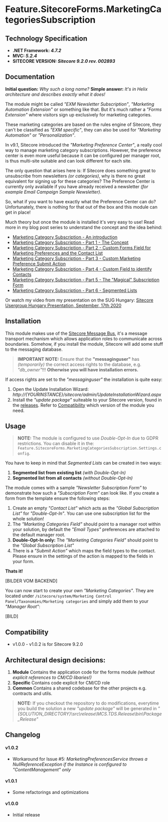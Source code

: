 # Feature.SitecoreForms.MarketingCategoriesSubscription

## Technology Specification

* **.NET Framework: *4.7.2***
* **MVC: *5.2.4***
* **SITECORE VERSION: *Sitecore 9.2.0 rev. 002893***

## Documentation

**Initial question:** *Why such a long name?*
**Simple answer:** *It's in Helix architecture and describes exactly what it does!*

The module might be called *"EXM Newsletter Subscription"*, *"Marketing Automation Extension"* or something like that. But it's much rather a *"Forms Extension"* where visitors sign up exclusively for marketing categories.

These marketing categories are based on the rules engine of Sitecore, they can't be classified as *"EXM specific"*, they can also be used for *"Marketing Automation"* or *"Personalization"*.

In v9.1, Sitecore introduced the *"Marketing Preference Center"*, a really cool way to manage marketing category subscriptions. However, the preference center is even more useful because it can be configured per manager root, is thus multi-site suitable and can look different for each site.

The only question that arises here is: If Sitecore does something great to unsubscribe from newsletters *(or categories)*, why is there no great equivalent for signing up for these categories? The Preference Center is currently only available if you have already received a newsletter *(for example Email Campaign Sample Newsletter)*.

So, what if you want to have exactly what the Preference Center can do? Unfortunately, there is nothing for that out of the box and this module can get in place!

Much theory but once the module is installed it's very easy to use! Read more in my blog post series to understand the concept and the idea behind:
- [Marketing Category Subscription - An introduction](https://camao.one/blog/sitecore-9-1-marketing-category-subscription-introduction/)
- [Marketing Category Subscription - Part 1 - The Concept](https://camao.one/blog/sitecore-9-1-marketing-category-subscription-part-1-concept/)
- [Marketing Category Subscription - Part 2 - Custom Forms Field for Marketing Preferences and the Contact List](https://camao.one/blog/sitecore-9-1-marketing-category-subscription-part-2-custom-field/)
- [Marketing Category Subscription - Part 3 - Custom Marketing Preference Submit Action](https://camao.one/blog/sitecore-9-1-marketing-category-subscription-part-4-custom-marketing-preference/)
- [Marketing Category Subscription - Part 4 - Custom Field to identify Contacts](https://camao.one/blog/sitecore-9-1-marketing-category-subscription-part-4-custom-field-to-identify-contacts/)
- [Marketing Category Subscription - Part 5 - The "Magical" Subscription Form](https://camao.one/blog/sitecore-9-1-marketing-category-subscription-part-5-the-magic-subscription-form/)
- [Marketing Category Subscription - Part 6 - Segmented Lists](https://camao.one/blog/sitecore-9-1-marketing-category-subscription-part-6-segmented-lists/)

Or watch my video from my presentation on the SUG Hungary:
[Sitecore Usergroup Hungary Presentation, September, 17th 2020](https://youtu.be/TyHjCg2taZo)

## Installation

This module makes use of the [Sitecore Message Bus](https://doc.sitecore.com/developers/100/platform-administration-and-architecture/en/message-bus.html), it's a message transport mechanism which allows application roles to communicate across boundaries. Somehow, if you install the module, Sitecore will add some stuff to the messaging database.

> **IMPORTANT NOTE:**
> Ensure that the **"messaginguser"** has *(temporarily)* the correct access rights to the database, e.g. *"db_owner"*!!!
> **Otherwise you will have installation errors.**

If access rights are set to the *"messaginguser"* the installation is quite easy:
1. Open the Update Installation Wizard: *http://{YOURINSTANCE}/sitecore/admin/UpdateInstallationWizard.aspx*
2. Install the *"update package"* suiteable to your Sitecore version, found in the [releases](https://github.com/monkey-dsc/Feature.SitecoreForms.MarketingCategoriesSubscription/releases). Refer to [Compatibility](#compatibility) which version of the module you need.

## Usage

> **NOTE:**
> The module is configured to use *Double-Opt-In* due to GDPR restrictions. You can disable it in the: `Feature.SitecoreForms.MarketingCategoriesSubscription.Settings.config`.

You have to keep in mind that *Segmented Lists* can be created in two ways:
1. **Segmented list from existing list** *(with Double-Opt-In)*
2. **Segmented list from all contacts** *(without Double-Opt-In)*

The module comes with a sample *"Newsletter Subscription Form"* to demonstrate how such a *"Subscription Form"* can look like. If you create a form from the template ensure the following steps:
1. Create an empty *"Contact List"* which acts as the *"Global Subscription List"* for *"Double-Opt-In"*. You can use one subscription list for the whole solution!
2. The *"Marketing Categories Field"* should point to a manager root within your solution, by default the *"Email Types"* preferences are attached to the default manager root.
3. **Double-Opt-In only:** The *"Marketing Categories Field"* should point to the *"Global Subscription List"*
4. There is a *"Submit Action"* which maps the field types to the contact. Please ensure in the settings of the action is mapped to the fields in your form.

**Thats it!**

[BILDER VOM BACKEND]

You can now start to create your own *"Marketing Categories"*. They are located under `/sitecore/system/Marketing Control Panel/Taxonomies/Marketing categories` and simply add them to your *"Manager Root"*:

[BILD]

## Compatibility

- v1.0.0 - v1.0.2 is for Sitecore 9.2.0

## Architectural design decisions:

1. **Module**
   Contains the application code for the forms module *(without explicit references to CM/CD libaries!)*
2. **Specific**
   Contains code explicit for CM/CD role
3. **Common**
   Contains a shared codebase for the other projects e.g. contracts and utils.

> **NOTE:**
> If you checkout the repository to do modifications, everytime you build the solution a new *"update package"* will be generated in *"{SOLUTION_DIRECTORY}\src\release\MCS.TDS.Release\bin\Package_Release"*

## Changelog
#### v1.0.2
- Workaround for Issue #5: *MarketingPreferencesService throws a NullReferenceException if the Instance is configured to "ContentManagement" only*
#### v1.0.1
- Some refactorings and optimizations
#### v1.0.0
- Initial release
